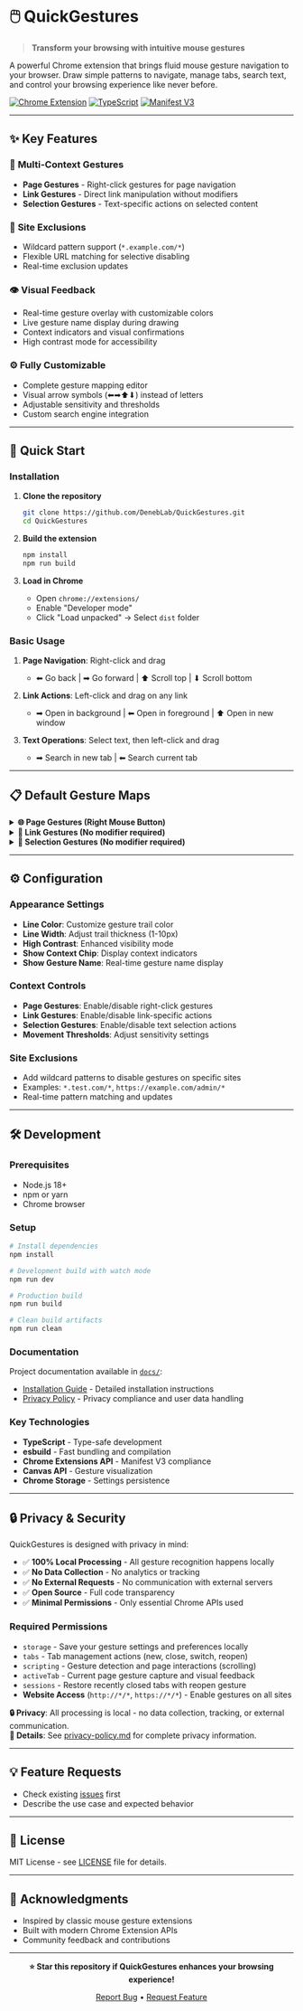 # 🖱️ QuickGestures

> **Transform your browsing with intuitive mouse gestures**

A powerful Chrome extension that brings fluid mouse gesture navigation to your browser. Draw simple patterns to navigate, manage tabs, search text, and control your browsing experience like never before.

[![Chrome Extension](https://img.shields.io/badge/Chrome-Extension-4285f4?style=for-the-badge&logo=googlechrome&logoColor=white)](https://chrome.google.com/webstore)
[![TypeScript](https://img.shields.io/badge/TypeScript-007ACC?style=for-the-badge&logo=typescript&logoColor=white)]()
[![Manifest V3](https://img.shields.io/badge/Manifest-V3-green?style=for-the-badge)]()

---

## ✨ Key Features

### 🎯 **Multi-Context Gestures**
- **Page Gestures** - Right-click gestures for page navigation
- **Link Gestures** - Direct link manipulation without modifiers  
- **Selection Gestures** - Text-specific actions on selected content

### 🚫 **Site Exclusions**
- Wildcard pattern support (`*.example.com/*`)
- Flexible URL matching for selective disabling
- Real-time exclusion updates

### 👁️ **Visual Feedback**
- Real-time gesture overlay with customizable colors
- Live gesture name display during drawing
- Context indicators and visual confirmations
- High contrast mode for accessibility

### ⚙️ **Fully Customizable**
- Complete gesture mapping editor
- Visual arrow symbols (⬅➡⬆⬇) instead of letters
- Adjustable sensitivity and thresholds
- Custom search engine integration

---

## 🚀 Quick Start

### Installation
1. **Clone the repository**
   ```bash
   git clone https://github.com/DenebLab/QuickGestures.git
   cd QuickGestures
   ```

2. **Build the extension**
   ```bash
   npm install
   npm run build
   ```

3. **Load in Chrome**
   - Open `chrome://extensions/`
   - Enable "Developer mode"
   - Click "Load unpacked" → Select `dist` folder

### Basic Usage
1. **Page Navigation**: Right-click and drag
   - ⬅ Go back | ➡ Go forward | ⬆ Scroll top | ⬇ Scroll bottom

2. **Link Actions**: Left-click and drag on any link
   - ➡ Open in background | ⬅ Open in foreground | ⬆ Open in new window

3. **Text Operations**: Select text, then left-click and drag
   - ➡ Search in new tab | ⬅ Search current tab

---

## 📋 Default Gesture Maps

<details>
<summary><strong>🌐 Page Gestures (Right Mouse Button)</strong></summary>

| Gesture | Action | Description |
|---------|--------|-------------|
| ⬅ | Go Back | Navigate to previous page |
| ➡ | Go Forward | Navigate to next page |
| ⬆ | Scroll Top | Jump to top of page |
| ⬇ | Scroll Bottom | Jump to bottom of page |
| ⬅➡ | New Tab | Open new tab |
| ➡⬅ | Close Tabs Right | Close tabs to the right |
| ⬇⬆ | Reopen Tab | Restore last closed tab |
| ⬇➡ | Close Tab | Close current tab |
| ⬆⬅ | Switch Tab Left | Move to previous tab |
| ⬆➡ | Switch Tab Right | Move to next tab |

</details>

<details>
<summary><strong>🔗 Link Gestures (No modifier required)</strong></summary>

| Gesture | Action | Description |
|---------|--------|-------------|
| ➡ | Background Tab | Open link in background tab |
| ⬅ | Foreground Tab | Open link in foreground tab |
| ⬆ | New Window | Open link in new window |

</details>

<details>
<summary><strong>📝 Selection Gestures (No modifier required)</strong></summary>

| Gesture | Action | Description |
|---------|--------|-------------|
| ➡ | Search New Tab | Search selected text in new tab |
| ⬅ | Search Current | Search selected text in current tab |

</details>

---

## ⚙️ Configuration

### Appearance Settings
- **Line Color**: Customize gesture trail color
- **Line Width**: Adjust trail thickness (1-10px)
- **High Contrast**: Enhanced visibility mode
- **Show Context Chip**: Display context indicators
- **Show Gesture Name**: Real-time gesture name display

### Context Controls
- **Page Gestures**: Enable/disable right-click gestures
- **Link Gestures**: Enable/disable link-specific actions
- **Selection Gestures**: Enable/disable text selection actions
- **Movement Thresholds**: Adjust sensitivity settings

### Site Exclusions
- Add wildcard patterns to disable gestures on specific sites
- Examples: `*.test.com/*`, `https://example.com/admin/*`
- Real-time pattern matching and updates

---

## 🛠️ Development

### Prerequisites
- Node.js 18+
- npm or yarn
- Chrome browser

### Setup
```bash
# Install dependencies
npm install

# Development build with watch mode
npm run dev

# Production build
npm run build

# Clean build artifacts
npm run clean
```

### Documentation
Project documentation available in [`docs/`](docs/):
- [Installation Guide](docs/installation.md) - Detailed installation instructions
- [Privacy Policy](docs/privacy-policy.md) - Privacy compliance and user data handling


### Key Technologies
- **TypeScript** - Type-safe development
- **esbuild** - Fast bundling and compilation
- **Chrome Extensions API** - Manifest V3 compliance
- **Canvas API** - Gesture visualization
- **Chrome Storage** - Settings persistence

---

## 🔒 Privacy & Security

QuickGestures is designed with privacy in mind:

- ✅ **100% Local Processing** - All gesture recognition happens locally
- ✅ **No Data Collection** - No analytics or tracking
- ✅ **No External Requests** - No communication with external servers
- ✅ **Open Source** - Full code transparency
- ✅ **Minimal Permissions** - Only essential Chrome APIs used

### Required Permissions
- `storage` - Save your gesture settings and preferences locally
- `tabs` - Tab management actions (new, close, switch, reopen)
- `scripting` - Gesture detection and page interactions (scrolling)
- `activeTab` - Current page gesture capture and visual feedback
- `sessions` - Restore recently closed tabs with reopen gesture
- **Website Access** (`http://*/*`, `https://*/*`) - Enable gestures on all sites

**🔒 Privacy**: All processing is local - no data collection, tracking, or external communication.  
**📖 Details**: See [privacy-policy.md](docs/privacy-policy.md) for complete privacy information.

---

## 💡 Feature Requests
- Check existing [issues](../../issues) first
- Describe the use case and expected behavior

---

## 📜 License

MIT License - see [LICENSE](LICENSE) file for details.

---

## 🙏 Acknowledgments

- Inspired by classic mouse gesture extensions
- Built with modern Chrome Extension APIs
- Community feedback and contributions

---

<div align="center">

**⭐ Star this repository if QuickGestures enhances your browsing experience!**

[Report Bug](../../issues) • [Request Feature](../../issues)

</div>